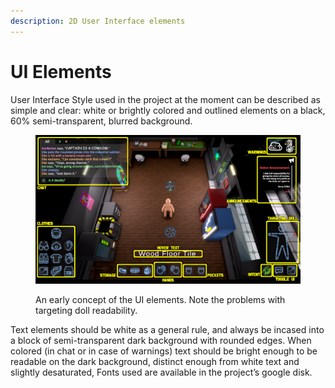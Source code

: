 ```yaml
---
description: 2D User Interface elements
---
```


# UI Elements

User Interface Style used in the project at the moment can be described as simple and clear: white or brightly colored and outlined elements on a black, 60% semi-transparent, blurred background.&#x20;

<figure><img src="../../.gitbook/assets/image (11).png" alt=""><figcaption><p>An early concept of the UI elements. Note the problems with targeting doll readability.</p></figcaption></figure>

Text elements should be white as a general rule, and always be incased into a block of semi-transparent dark background with rounded edges. When colored (in chat or in case of warnings) text should be bright enough to be readable on the dark background, distinct enough from white text and slightly desaturated, Fonts used are available in the project’s google disk.&#x20;
